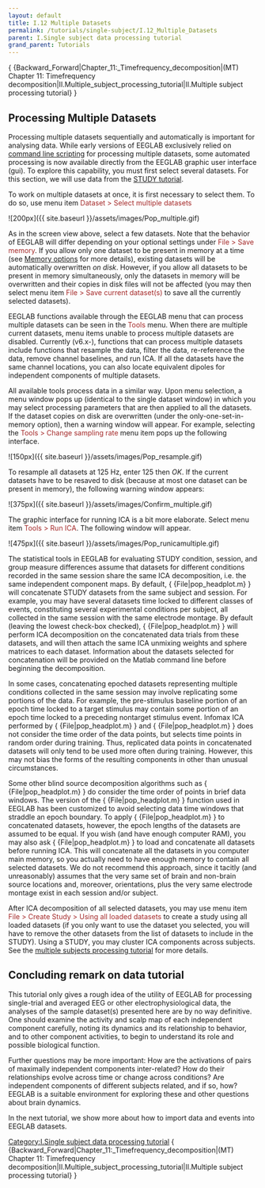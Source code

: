 ```yaml
---
layout: default
title: I.12 Multiple Datasets
permalink: /tutorials/single-subject/I.12_Multiple_Datasets
parent: I.Single subject data processing tutorial
grand_parent: Tutorials
---
```


{ {Backward_Forward\|Chapter_11:_Timefrequency_decomposition\|(MT)
Chapter 11: Timefrequency
decomposition\|II.Multiple_subject_processing_tutorial\|II.Multiple
subject processing tutorial} }

Processing Multiple Datasets
----------------------------

Processing multiple datasets sequentially and automatically is important
for analysing data. While early versions of EEGLAB exclusively relied on
[command line scripting](/Chapter_02:_Writing_EEGLAB_Scripts "wikilink")
for processing multiple datasets, some automated processing is now
available directly from the EEGLAB graphic user interface (gui). To
explore this capability, you must first select several datasets. For
this section, we will use data from the [STUDY
tutorial](/Chapter_02:_STUDY_Creation "wikilink").

To work on multiple datasets at once, it is first necessary to select
them. To do so, use menu item <font color=brown>Dataset \> Select
multiple datasets</font>


![200px]({{ site.baseurl }}/assets/images/Pop_multiple.gif)



As in the screen view above, select a few datasets. Note that the
behavior of EEGLAB will differ depending on your optional settings under
<font color=brown>File \> Save memory</font>. If you allow only one
dataset to be present in memory at a time (see [Memory
options](/A3:_Maximizing_Memory "wikilink") for more details), existing
datasets will be automatically overwritten *on disk*. However, if you
allow all datasets to be present in memory simultaneously, only the
datasets in memory will be overwritten and their copies in disk files
will not be affected (you may then select menu item
<font color=brown>File \> Save current dataset(s)</font> to save all the
currently selected datasets).

EEGLAB functions available through the EEGLAB menu that can process
multiple datasets can be seen in the <font color=brown>Tools</font>
menu. When there are multiple current datasets, menu items unable to
process multiple datasets are disabled. Currently (v6.x-), functions
that can process multiple datasets include functions that resample the
data, filter the data, re-reference the data, remove channel baselines,
and run ICA. If all the datasets have the same channel locations, you
can also locate equivalent dipoles for independent components of
multiple datasets.

All available tools process data in a similar way. Upon menu selection,
a menu window pops up (identical to the single dataset window) in which
you may select processing parameters that are then applied to all the
datasets. If the dataset copies on disk are overwritten (under the
only-one-set-in-memory option), then a warning window will appear. For
example, selecting the <font color=brown>Tools \> Change sampling
rate</font> menu item pops up the following interface.


![150px]({{ site.baseurl }}/assets/images/Pop_resample.gif)



To resample all datasets at 125 Hz, enter 125 then *OK*. If the current
datasets have to be resaved to disk (because at most one dataset can be
present in memory), the following warning window appears:


![375px]({{ site.baseurl }}/assets/images/Confirm_multiple.gif)



The graphic interface for running ICA is a bit more elaborate. Select
menu item <font color=brown>Tools \> Run ICA</font>. The following
window will appear.


![475px]({{ site.baseurl }}/assets/images/Pop_runicamultiple.gif)



The statistical tools in EEGLAB for evaluating STUDY condition, session,
and group measure differences assume that datasets for different
conditions recorded in the same session share the same ICA
decomposition, i.e. the same independent component maps. By default, {
{File\|pop_headplot.m} } will concatenate STUDY datasets from the same
subject and session. For example, you may have several datasets time
locked to different classes of events, constituting several experimental
conditions per subject, all collected in the same session with the same
electrode montage. By default (leaving the lowest check-box checked), {
{File\|pop_headplot.m} } will perform ICA decomposition on the
concatenated data trials from these datasets, and will then attach the
same ICA unmixing weights and sphere matrices to each dataset.
Information about the datasets selected for concatenation will be
provided on the Matlab command line before beginning the decomposition.
</font>

In some cases, concatenating epoched datasets representing multiple
conditions collected in the same session may involve replicating some
portions of the data. For example, the pre-stimulus baseline portion of
an epoch time locked to a target stimulus may contain some portion of an
epoch time locked to a preceding nontarget stimulus event. Infomax ICA
performed by { {File\|pop_headplot.m} } and { {File\|pop_headplot.m} }
does not consider the time order of the data points, but selects time
points in random order during training. Thus, replicated data points in
concatenated datasets will only tend to be used more often during
training. However, this may not bias the forms of the resulting
components in other than unusual circumstances.


Some other blind source decomposition algorithms such as {
{File\|pop_headplot.m} } do consider the time order of points in brief
data windows. The version of the { {File\|pop_headplot.m} } function
used in EEGLAB has been customized to avoid selecting data time windows
that straddle an epoch boundary. To apply { {File\|pop_headplot.m} } to
concatenated datasets, however, the epoch lengths of the datasets are
assumed to be equal.
If you wish (and have enough computer RAM), you may also ask {
{File\|pop_headplot.m} } to load and concatenate all datasets before
running ICA. This will concatenate all the datasets in you computer main
memory, so you actually need to have enough memory to contain all
selected datasets. We do not recommend this approach, since it tacitly
(and unreasonably) assumes that the very same set of brain and non-brain
source locations and, moreover, orientations, plus the very same
electrode montage exist in each session and/or subject.


After ICA decomposition of all selected datasets, you may use menu item
<font color=brown>File \> Create Study \> Using all loaded
datasets</font> to create a study using all loaded datasets (if you only
want to use the dataset you selected, you will have to remove the other
datasets from the list of datasets to include in the STUDY). Using a
STUDY, you may cluster ICA components across subjects. See the [multiple
subjects processing
tutorial](/II.Multiple_subject_processing_tutorial "wikilink") for more
details.

Concluding remark on data tutorial
----------------------------------

This tutorial only gives a rough idea of the utility of EEGLAB for
processing single-trial and averaged EEG or other electrophysiological
data, the analyses of the sample dataset(s) presented here are by no way
definitive. One should examine the activity and scalp map of each
independent component carefully, noting its dynamics and its
relationship to behavior, and to other component activities, to begin to
understand its role and possible biological function.

Further questions may be more important: How are the activations of
pairs of maximally independent components inter-related? How do their
relationships evolve across time or change across conditions? Are
independent components of different subjects related, and if so, how?
EEGLAB is a suitable environment for exploring these and other questions
about brain dynamics.

In the next tutorial, we show more about how to import data and events
into EEGLAB datasets.

[Category:I.Single subject data processing
tutorial](/Category:I.Single_subject_data_processing_tutorial "wikilink")
{ {Backward_Forward\|Chapter_11:_Timefrequency_decomposition\|(MT)
Chapter 11: Timefrequency
decomposition\|II.Multiple_subject_processing_tutorial\|II.Multiple
subject processing tutorial} }
